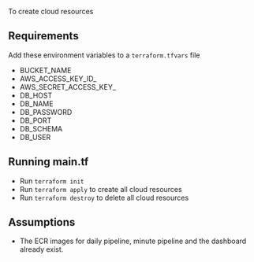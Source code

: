 To create cloud resources

## Requirements

Add these environment variables to a `terraform.tfvars` file

- BUCKET_NAME
- AWS_ACCESS_KEY_ID_
- AWS_SECRET_ACCESS_KEY_
- DB_HOST
- DB_NAME
- DB_PASSWORD
- DB_PORT
- DB_SCHEMA
- DB_USER

## Running main.tf

- Run `terraform init`
- Run `terraform apply` to create all cloud resources
- Run `terraform destroy` to delete all cloud resources

## Assumptions

- The ECR images for daily pipeline, minute pipeline and the dashboard already exist. 